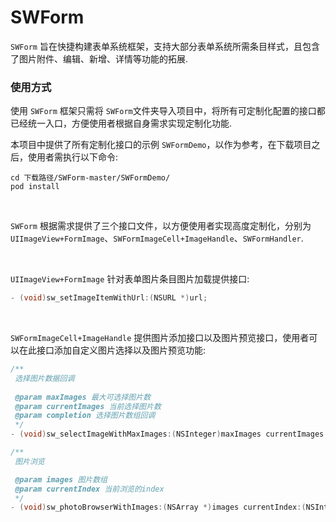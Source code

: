 # SWForm

`SWForm` 旨在快捷构建表单系统框架，支持大部分表单系统所需条目样式，且包含了图片附件、编辑、新增、详情等功能的拓展.

### 使用方式

使用 `SWForm` 框架只需将 `SWForm`文件夹导入项目中，将所有可定制化配置的接口都已经统一入口，方便使用者根据自身需求实现定制化功能.

本项目中提供了所有定制化接口的示例 `SWFormDemo`，以作为参考，在下载项目之后，使用者需执行以下命令:
```
cd 下载路径/SWForm-master/SWFormDemo/
pod install
```
<br/>

`SWForm` 根据需求提供了三个接口文件，以方便使用者实现高度定制化，分别为 `UIImageView+FormImage`、`SWFormImageCell+ImageHandle`、`SWFormHandler`.

<br/>

`UIImageView+FormImage` 针对表单图片条目图片加载提供接口:
```objective-c
- (void)sw_setImageItemWithUrl:(NSURL *)url;
```
<br/>

`SWFormImageCell+ImageHandle` 提供图片添加接口以及图片预览接口，使用者可以在此接口添加自定义图片选择以及图片预览功能:
```objective-c
/**
 选择图片数据回调
 
 @param maxImages 最大可选择图片数
 @param currentImages 当前选择图片数
 @param completion 选择图片数组回调
 */
- (void)sw_selectImageWithMaxImages:(NSInteger)maxImages currentImages:(NSInteger)currentImages completion:(void(^)(NSArray *selectImages))completion;

/**
 图片浏览

 @param images 图片数组
 @param currentIndex 当前浏览的index
 */
- (void)sw_photoBrowserWithImages:(NSArray *)images currentIndex:(NSInteger)currentIndex;
```

